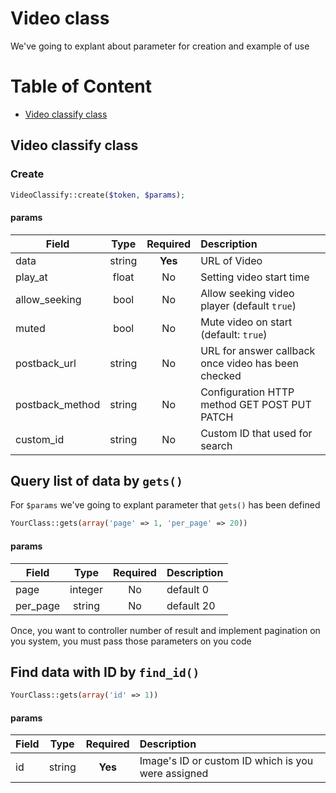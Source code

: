# Video class
We've going to explant about parameter for creation and example of use 


# Table of Content
- [Video classify class](#video-classify-class)



## Video classify class

### Create

```php
VideoClassify::create($token, $params);
```


#### params
| Field        | Type           | Required  | Description |
| ------------- |:-------------:| :-----:| :-----|
| data     | 	string | **Yes** |URL of Video|
| play_at | float |No |Setting video start time|
| allow_seeking |bool| No |Allow seeking video player (default `true`)|
|muted |bool|No| Mute video on start (default: `true`)|
| postback_url	     | string      | No | URL for answer callback once video has been checked|
| postback_method     | 	string | No |Configuration HTTP method GET POST PUT PATCH|
| custom_id	     | string      |   No |Custom ID that used for search|



## Query list of data by `gets()`
For `$params` we've going to explant parameter that `gets()`  has been defined

```php
YourClass::gets(array('page' => 1, 'per_page' => 20))
```

#### params
| Field        | Type           | Required  | Description |
| ------------- |:-------------:| :-----:| :-----|
| page     | 	integer | No | default 0|
| per_page 	     | string      | No | default 20 |

Once, you want to controller number of result and implement pagination on you system, you must pass those parameters on you code


## Find data with ID by `find_id()`

```php
YourClass::gets(array('id' => 1))
```
#### params
| Field        | Type           | Required  | Description |
| ------------- |:-------------:| :----:| :-----|
| id	     | string  |   **Yes** | Image's ID or custom ID which is you were assigned|
